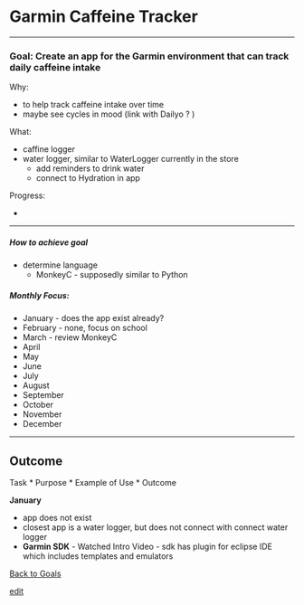 # Garmin Caffeine Tracker

---


### Goal: Create an app for the Garmin environment that can track daily caffeine intake

Why:   
 
*  to help track caffeine intake over time 
*  maybe see cycles in mood (link with Dailyo ? )


What:

* caffine logger
* water logger, similar to WaterLogger currently in the store
	* add reminders to drink water
	* connect to Hydration in app
	
	
Progress:

*  

----------

##### How to achieve goal 

*  determine language
	*  MonkeyC - supposedly similar to Python

##### Monthly Focus:

* January - does the app exist already?
* February - none, focus on school
* March - review MonkeyC
* April
* May
* June
* July
* August
* September
* October
* November
* December

---

## Outcome 

Task * Purpose * Example of Use * Outcome

**January**

- app does not exist
- closest app is a water logger, but does not connect with connect water logger
- **Garmin SDK** - Watched Intro Video - sdk has plugin for eclipse IDE which includes templates and emulators

[Back to Goals](https://ch3ck3rs.github.io/Goals)

[edit](https://github.com/ch3ck3rs/Goals/blob/gh-pages/2020Goals/Personal/Garmin-App.md)
